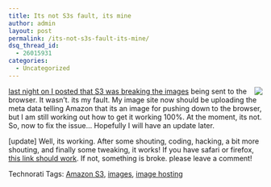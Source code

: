 ```yaml
---
title: Its not S3s fault, its mine
author: admin
layout: post
permalink: /its-not-s3s-fault-its-mine/
dsq_thread_id:
  - 26015931
categories:
  - Uncategorized
---
```

<img src="http://images.lotas-smartman.net/image.ashx?id=29d68d25-74d7-44bc-a53a-5f1696a5c401" align="right" />[last night on I posted that S3 was breaking the images][1] being sent to the browser. It wasn&#8217;t. its my fault. My image site now should be uploading the meta data telling Amazon that its an image for pushing down to the browser, but I am still working out how to get it working 100%. At the moment, its not. So, now to fix the issue&#8230; Hopefully I will have an update later.

[update] Well, its working. After some shouting, coding, hacking, a bit more shouting, and finally some tweaking, it works! If you have safari or firefox, [this link should work][2]. If not, something is broke. please leave a comment!</p> 

<div class="wlWriterSmartContent" id="0767317B-992E-4b12-91E0-4F059A8CECA8:c0d2973b-3245-4c1a-b5a2-a0ccf5f586bf" style="padding-right:0px;display:inline;padding-left:0px;padding-bottom:0px;margin:0px;padding-top:0px;">
  Technorati Tags: <a href="http://technorati.com/tags/Amazon%20S3" rel="tag">Amazon S3</a>, <a href="http://technorati.com/tags/images" rel="tag">images</a>, <a href="http://technorati.com/tags/image%20hosting" rel="tag">image hosting</a>
</div></p>

 [1]: http://blog.lotas-smartman.net/archive/2007/06/11/safari-3-for-windows.aspx
 [2]: http://s3.amazonaws.com/TiernanOImages/053501d9-5864-40d9-b1f7-518353d01906-working.JPG